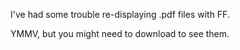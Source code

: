 I've had some trouble re-displaying .pdf files with FF.

YMMV, but you might need to download to see them.
